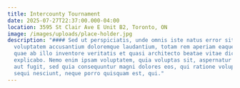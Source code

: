 ```yaml
---
title: Intercounty Tournament
date: 2025-07-27T22:37:00.000-04:00
location: 3595 St Clair Ave E Unit B2, Toronto, ON
image: /images/uploads/place-holder.jpg
description: "#### Sed ut perspiciatis, unde omnis iste natus error sit
  voluptatem accusantium doloremque laudantium, totam rem aperiam eaque ipsa,
  quae ab illo inventore veritatis et quasi architecto beatae vitae dicta sunt,
  explicabo. Nemo enim ipsam voluptatem, quia voluptas sit, aspernatur aut odit
  aut fugit, sed quia consequuntur magni dolores eos, qui ratione voluptatem
  sequi nesciunt, neque porro quisquam est, qui."
---
```


